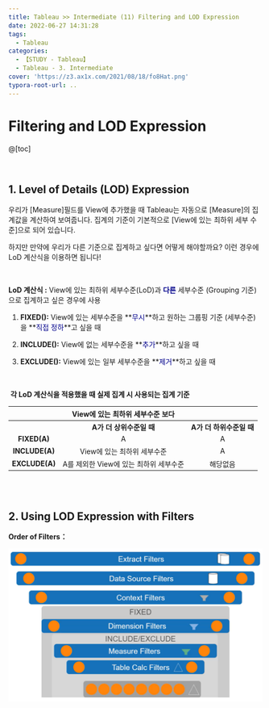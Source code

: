 ```yaml
---
title: Tableau >> Intermediate (11) Filtering and LOD Expression
date: 2022-06-27 14:31:28
tags:
  - Tableau
categories:
  - 【STUDY - Tableau】
  - Tableau - 3. Intermediate
cover: 'https://z3.ax1x.com/2021/08/18/fo8Hat.png'
typora-root-url: ..
---
```


# Filtering and LOD Expression

@[toc]

<br />

## **1. Level of Details (LOD) Expression**

우리가 [Measure]필드를 View에 추가했을 때 Tableau는 자동으로 [Measure]의 집계값을 계산하여 보여줍니다.
집계의 기준이 기본적으로 [View에 있는 최하위 세부 수준]으로 되어 있습니다.

하지만 만약에 우리가 다른 기준으로 집계하고 싶다면 어떻게 해야할까요?
이런 경우에 LoD 계산식을 이용하면 됩니다!

<br />

**LoD 계산식 :** View에 있는 최하위 세부수준(LoD)과 **<font color = 'darkblue'>다른</font>** 세부수준 (Grouping 기준)으로 집계하고 싶은 경우에 사용

1. **FIXED():** View에 있는 세부수준을 **<font color = 'darkblue'>무시</font>**하고 원하는 그룹핑 기준 (세부수준)을 **<font color = 'darkblue'>직접 정하</font>**고 싶을 때

2. **INCLUDE():** View에 없는 세부수준을 **<font color = 'darkblue'>추가</font>**하고 싶을 때

3. **EXCLUDE():** View에 있는 일부 세부수준을 **<font color = 'darkblue'>제거</font>**하고 싶을 때

<br />

​															**각 LoD 계산식을 적용했을 때 실제 집계 시 사용되는 집계 기준**

|                |    View에 있는 최하위 세부수준 보다    |                          |
| :------------: | :------------------------------------: | :----------------------: |
|                |        **A가 더 상위수준일 때**        | **A가 더 하위수준일 때** |
|  **FIXED(A)**  |                   A                    |            A             |
| **INCLUDE(A)** |      View에 있는 최하위 세부수준       |            A             |
| **EXCLUDE(A)** | A를 제외한 View에 있는 최하위 세부수준 |         해당없음         |

<br />

<br />

## **2. Using LOD Expression with Filters**

**Order of Filters：**

<img src="/images/S-Tableau-Intermediate-11-Filtering-and-LOD-Expression/image-20210610165738698.png" alt="image-20210610165738698" style="zoom: 50%;" />

<br />

<br />
